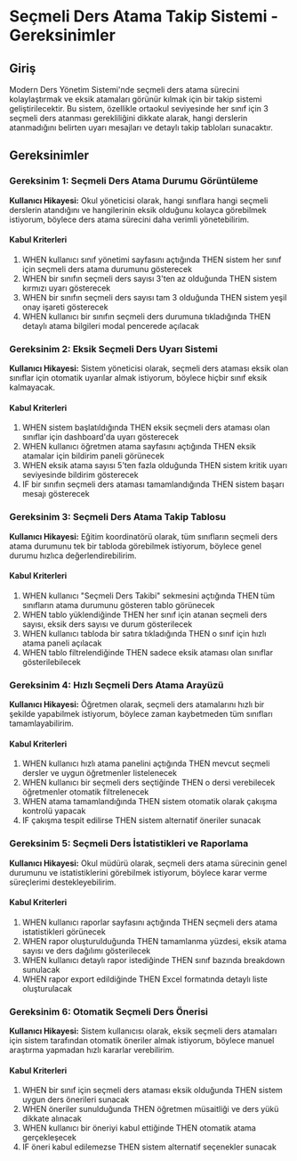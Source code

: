 # Seçmeli Ders Atama Takip Sistemi - Gereksinimler

## Giriş

Modern Ders Yönetim Sistemi'nde seçmeli ders atama sürecini kolaylaştırmak ve eksik atamaları görünür kılmak için bir takip sistemi geliştirilecektir. Bu sistem, özellikle ortaokul seviyesinde her sınıf için 3 seçmeli ders atanması gerekliliğini dikkate alarak, hangi derslerin atanmadığını belirten uyarı mesajları ve detaylı takip tabloları sunacaktır.

## Gereksinimler

### Gereksinim 1: Seçmeli Ders Atama Durumu Görüntüleme

**Kullanıcı Hikayesi:** Okul yöneticisi olarak, hangi sınıflara hangi seçmeli derslerin atandığını ve hangilerinin eksik olduğunu kolayca görebilmek istiyorum, böylece ders atama sürecini daha verimli yönetebilirim.

#### Kabul Kriterleri

1. WHEN kullanıcı sınıf yönetimi sayfasını açtığında THEN sistem her sınıf için seçmeli ders atama durumunu gösterecek
2. WHEN bir sınıfın seçmeli ders sayısı 3'ten az olduğunda THEN sistem kırmızı uyarı gösterecek
3. WHEN bir sınıfın seçmeli ders sayısı tam 3 olduğunda THEN sistem yeşil onay işareti gösterecek
4. WHEN kullanıcı bir sınıfın seçmeli ders durumuna tıkladığında THEN detaylı atama bilgileri modal pencerede açılacak

### Gereksinim 2: Eksik Seçmeli Ders Uyarı Sistemi

**Kullanıcı Hikayesi:** Sistem yöneticisi olarak, seçmeli ders ataması eksik olan sınıflar için otomatik uyarılar almak istiyorum, böylece hiçbir sınıf eksik kalmayacak.

#### Kabul Kriterleri

1. WHEN sistem başlatıldığında THEN eksik seçmeli ders ataması olan sınıflar için dashboard'da uyarı gösterecek
2. WHEN kullanıcı öğretmen atama sayfasını açtığında THEN eksik atamalar için bildirim paneli görünecek
3. WHEN eksik atama sayısı 5'ten fazla olduğunda THEN sistem kritik uyarı seviyesinde bildirim gösterecek
4. IF bir sınıfın seçmeli ders ataması tamamlandığında THEN sistem başarı mesajı gösterecek

### Gereksinim 3: Seçmeli Ders Atama Takip Tablosu

**Kullanıcı Hikayesi:** Eğitim koordinatörü olarak, tüm sınıfların seçmeli ders atama durumunu tek bir tabloda görebilmek istiyorum, böylece genel durumu hızlıca değerlendirebilirim.

#### Kabul Kriterleri

1. WHEN kullanıcı "Seçmeli Ders Takibi" sekmesini açtığında THEN tüm sınıfların atama durumunu gösteren tablo görünecek
2. WHEN tablo yüklendiğinde THEN her sınıf için atanan seçmeli ders sayısı, eksik ders sayısı ve durum gösterilecek
3. WHEN kullanıcı tabloda bir satıra tıkladığında THEN o sınıf için hızlı atama paneli açılacak
4. WHEN tablo filtrelendiğinde THEN sadece eksik ataması olan sınıflar gösterilebilecek

### Gereksinim 4: Hızlı Seçmeli Ders Atama Arayüzü

**Kullanıcı Hikayesi:** Öğretmen olarak, seçmeli ders atamalarını hızlı bir şekilde yapabilmek istiyorum, böylece zaman kaybetmeden tüm sınıfları tamamlayabilirim.

#### Kabul Kriterleri

1. WHEN kullanıcı hızlı atama panelini açtığında THEN mevcut seçmeli dersler ve uygun öğretmenler listelenecek
2. WHEN kullanıcı bir seçmeli ders seçtiğinde THEN o dersi verebilecek öğretmenler otomatik filtrelenecek
3. WHEN atama tamamlandığında THEN sistem otomatik olarak çakışma kontrolü yapacak
4. IF çakışma tespit edilirse THEN sistem alternatif öneriler sunacak

### Gereksinim 5: Seçmeli Ders İstatistikleri ve Raporlama

**Kullanıcı Hikayesi:** Okul müdürü olarak, seçmeli ders atama sürecinin genel durumunu ve istatistiklerini görebilmek istiyorum, böylece karar verme süreçlerimi destekleyebilirim.

#### Kabul Kriterleri

1. WHEN kullanıcı raporlar sayfasını açtığında THEN seçmeli ders atama istatistikleri görünecek
2. WHEN rapor oluşturulduğunda THEN tamamlanma yüzdesi, eksik atama sayısı ve ders dağılımı gösterilecek
3. WHEN kullanıcı detaylı rapor istediğinde THEN sınıf bazında breakdown sunulacak
4. WHEN rapor export edildiğinde THEN Excel formatında detaylı liste oluşturulacak

### Gereksinim 6: Otomatik Seçmeli Ders Önerisi

**Kullanıcı Hikayesi:** Sistem kullanıcısı olarak, eksik seçmeli ders atamaları için sistem tarafından otomatik öneriler almak istiyorum, böylece manuel araştırma yapmadan hızlı kararlar verebilirim.

#### Kabul Kriterleri

1. WHEN bir sınıf için seçmeli ders ataması eksik olduğunda THEN sistem uygun ders önerileri sunacak
2. WHEN öneriler sunulduğunda THEN öğretmen müsaitliği ve ders yükü dikkate alınacak
3. WHEN kullanıcı bir öneriyi kabul ettiğinde THEN otomatik atama gerçekleşecek
4. IF öneri kabul edilemezse THEN sistem alternatif seçenekler sunacak